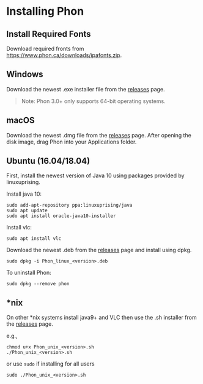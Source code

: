 # Installing Phon

## Install Required Fonts

Download required fronts from https://www.phon.ca/downloads/ipafonts.zip.

## Windows

Download the newest .exe installer file from the [releases](https://github.com/phon-ca/phon/releases) page.

> Note: Phon 3.0+ only supports 64-bit operating systems.

##  macOS

Download the newest .dmg file from the [releases](https://github.com/phon-ca/phon/releases) page.  After opening the disk image, drag Phon into your Applications folder.

## Ubuntu (16.04/18.04)

First, install the newest version of Java 10 using packages provided by linuxuprising.  

Install java 10:
```
sudo add-apt-repository ppa:linuxuprising/java
sudo apt update
sudo apt install oracle-java10-installer
```

Install vlc:
```
sudo apt install vlc
```

Download the newest .deb from the [releases](https://github.com/phon-ca/phon/releases) page and install using dpkg.
```
sudo dpkg -i Phon_linux_<version>.deb
```

To uninstall Phon:
```
sudo dpkg --remove phon
```

## \*nix

On other \*nix systems install java9+ and VLC then use the .sh installer from the [releases](https://github.com/phon-ca/phon/releases) page.

e.g.,
```
chmod u+x Phon_unix_<version>.sh
./Phon_unix_<version>.sh
```

or use ```sudo``` if installing for all users

```
sudo ./Phon_unix_<version>.sh
```
